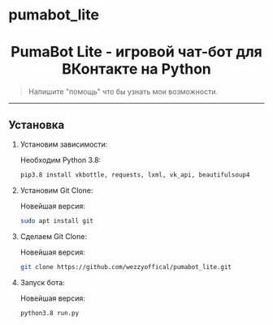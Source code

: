 # pumabot_lite
<h1 align="center">PumaBot Lite - игровой чат-бот для ВКонтакте на Python</h1>
    <blockquote>Напишите "помощь" что бы узнать мои возможности.</blockquote>
</p>
<hr>

## Установка
1) Установим зависимости:
   
   Необходим Python 3.8:
   ```sh
   pip3.8 install vkbottle, requests, lxml, vk_api, beautifulsoup4
   ```
2) Установим Git Clone:
   
   Новейшая версия:
   ```sh
   sudo apt install git 
   ```
   
3) Сделаем Git Clone:
   
   Новейшая версия:
   ```sh
   git clone https://github.com/wezzyoffical/pumabot_lite.git
   ```
   
4) Запуск бота:
   
   Новейшая версия:
   ```sh
   python3.8 run.py
   ```

